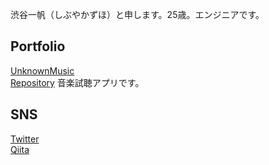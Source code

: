 渋谷一帆（しぶやかずほ）と申します。25歳。エンジニアです。

## Portfolio
[UnknownMusic](https://www.unknownmusic.net/)  
[Repository](https://github.com/Kazuho-Shibuya/unknownmusic)
音楽試聴アプリです。  




## SNS
[Twitter](https://twitter.com/kazuho_web)  
[Qiita](https://qiita.com/studyitpc)
